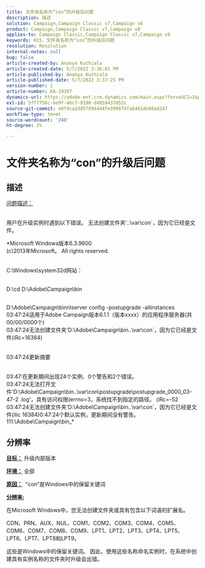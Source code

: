 ```yaml
---
title: 文件夹名称为“con”的升级后问题
description: 描述
solution: Campaign,Campaign Classic v7,Campaign v8
product: Campaign,Campaign Classic v7,Campaign v8
applies-to: Campaign Classic,Campaign Classic v7,Campaign v8
keywords: KCS，文件夹名称为“con”的升级后问题
resolution: Resolution
internal-notes: null
bug: false
article-created-by: Ananya Kuthiala
article-created-date: 5/7/2022 3:36:01 PM
article-published-by: Ananya Kuthiala
article-published-date: 5/7/2022 3:37:25 PM
version-number: 1
article-number: KA-19397
dynamics-url: https://adobe-ent.crm.dynamics.com/main.aspx?forceUCI=1&pagetype=entityrecord&etn=knowledgearticle&id=71a05960-1bce-ec11-a7b5-0022480a8e40
exl-id: 5ff7756c-6e9f-4bc7-9190-d4059437d52c
source-git-commit: e8f4ca2dd578944d4fe399074fab461de88ad247
workflow-type: tm+mt
source-wordcount: '248'
ht-degree: 2%

---
```


# 文件夹名称为“con”的升级后问题

## 描述

<u>问题描述：</u>

<br>用户在升级实例时遇到以下错误。 无法创建文件夹&#39;..\var\con`，因为它已经是文件。

*Microsoft Windows版本6.3.9600
<br>(c)2013年Microsoft。 All rights reserved. 

<br>C:\Windows\system32d网站： 

<br>D:\cd D:\Adobe\Campaign\bin 

<br>D:\Adobe\Campaign\binnlserver config -postupgrade -allinstances
<br>03:47:24适用于Adobe Campaign版本6.1.1（版本xxxx）的应用程序服务器(共00/00/0000个)
<br>03:47:24无法创建文件夹&#39;D:\Adobe\Campaign\bin\..\var\con`，因为它已经是文件(iRc=16384) 

<br>03:47:24更新摘要

<br>03:47:在更新期间出现24个实例、0个警告和2个错误。
<br>03:47:24无法打开文件&#39;D:\Adobe\Campaign\bin\..\var\con\postupgrade\postupgrade_0000_03-47-2 .log&#39;，具有访问权限(errno=3，系统找不到指定的路径。 (iRc=-52
<br>03:47:24无法创建文件夹&#39;D:\Adobe\Campaign\bin\..\var\con`，因为它已经是文件(ilic 16384)0:47:24个默认实例，更新期间没有警告。 111:\Adobe\Campaign\bin_*

## 分辨率


<b><u>目标：</u></b> 升级内部版本

<b><u>环境：</u></b> 全部

<b><u>原因：</u></b>  “con”是Windows中的保留关键词

<b><u>分辨率:</u></b>

在Microsoft Windows中，您无法创建文件夹或具有包含以下词语的扩展名。

CON、PRN、AUX、NUL、COM1、COM2、COM3、COM4、COM5、COM6、COM7、COM8、COM9、LPT1、LPT2、LPT3、LPT4、LPT5、LPT6、LPT7、LPT8和LPT9。

这些是Windows中的保留关键词。 因此，使用这些名称命名实例时，在系统中创建具有实例名称的文件夹时升级会出错。
